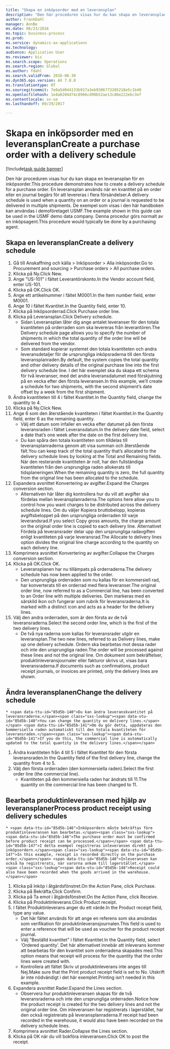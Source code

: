 ```yaml
--- 
title: "Skapa en inköpsorder med en leveransplan"
description: "Den här proceduren visas hur du kan skapa en leveransplan för en inköpsorder."
author: FrankDahl
manager: AnnBe
ms.date: 08/23/2016
ms.topic: business-process
ms.prod: 
ms.service: dynamics-ax-applications
ms.technology: 
audience: Application User
ms.reviewer: bis
ms.search.scope: Operations
ms.search.region: Global
ms.author: fdahl
ms.search.validFrom: 2016-06-30
ms.dyn365.ops.version: AX 7.0.0
ms.translationtype: HT
ms.sourcegitcommit: 7e0a5d044133b917a3eb9386773205218e5c1b40
ms.openlocfilehash: 1e4a0204d74c8966cd90b52ae13c88e222ebc3ef
ms.contentlocale: sv-se
ms.lasthandoff: 09/29/2017

---
```

# <a name="create-a-purchase-order-with-a-delivery-schedule"></a><span data-ttu-id="85d5b-103">Skapa en inköpsorder med en leveransplan</span><span class="sxs-lookup"><span data-stu-id="85d5b-103">Create a purchase order with a delivery schedule</span></span>

[!include[task guide banner](../../includes/task-guide-banner.md)]

<span data-ttu-id="85d5b-104">Den här proceduren visas hur du kan skapa en leveransplan för en inköpsorder.</span><span class="sxs-lookup"><span data-stu-id="85d5b-104">This procedure demonstrates how to create a delivery schedule for a purchase order.</span></span> <span data-ttu-id="85d5b-105">En leveransplan används när en kvantitet på en order eller en journal begärs för att levereras i flera försändelser.</span><span class="sxs-lookup"><span data-stu-id="85d5b-105">A delivery schedule is used when a quantity on an order or a journal is requested to be delivered in multiple shipments.</span></span> <span data-ttu-id="85d5b-106">De exempel som visas i den här handboken kan användas i demoföretaget USMF.</span><span class="sxs-lookup"><span data-stu-id="85d5b-106">The example shown in this guide can be used in the USMF demo data company.</span></span> <span data-ttu-id="85d5b-107">Denna procedur görs normalt av en inköpsagent.</span><span class="sxs-lookup"><span data-stu-id="85d5b-107">This procedure would typically be done by a purchasing agent.</span></span>


## <a name="create-a-delivery-schedule"></a><span data-ttu-id="85d5b-108">Skapa en leveransplan</span><span class="sxs-lookup"><span data-stu-id="85d5b-108">Create a delivery schedule</span></span>
1. <span data-ttu-id="85d5b-109">Gå till Anskaffning och källa > Inköpsorder > Alla inköpsorder.</span><span class="sxs-lookup"><span data-stu-id="85d5b-109">Go to Procurement and sourcing > Purchase orders > All purchase orders.</span></span>
2. <span data-ttu-id="85d5b-110">Klicka på Ny.</span><span class="sxs-lookup"><span data-stu-id="85d5b-110">Click New.</span></span>
3. <span data-ttu-id="85d5b-111">Ange "US-101" i fältet Leverantörskonto.</span><span class="sxs-lookup"><span data-stu-id="85d5b-111">In the Vendor account field, enter US-101.</span></span>
4. <span data-ttu-id="85d5b-112">Klicka på OK.</span><span class="sxs-lookup"><span data-stu-id="85d5b-112">Click OK.</span></span>
5. <span data-ttu-id="85d5b-113">Ange ett artikelnummer i fältet M0001.</span><span class="sxs-lookup"><span data-stu-id="85d5b-113">In the Item number field, enter M0001.</span></span>
6. <span data-ttu-id="85d5b-114">Ange 10 i fältet Kvantitet.</span><span class="sxs-lookup"><span data-stu-id="85d5b-114">In the Quantity field, enter 10.</span></span>
7. <span data-ttu-id="85d5b-115">Klicka på Inköpsorderrad.</span><span class="sxs-lookup"><span data-stu-id="85d5b-115">Click Purchase order line.</span></span>
8. <span data-ttu-id="85d5b-116">Klicka på Leveransplan.</span><span class="sxs-lookup"><span data-stu-id="85d5b-116">Click Delivery schedule.</span></span>
    * <span data-ttu-id="85d5b-117">Sidan Leveransplan låter dig ange antalet leveranser för den totala kvantiteten på orderraden som ska levereras från leverantören.</span><span class="sxs-lookup"><span data-stu-id="85d5b-117">The Delivery schedule page allows you to specify the number of shipments in which the total quantity of the order line will be delivered from the vendor.</span></span>  
    * <span data-ttu-id="85d5b-118">Som standard kopierar systemet den totala kvantiteten och andra leveransdetaljer för de ursprungliga inköpsraderna till den första leveransplanraden.</span><span class="sxs-lookup"><span data-stu-id="85d5b-118">By default, the system copies the total quantity and other delivery details of the original purchase line into the first delivery schedule line.</span></span> <span data-ttu-id="85d5b-119">I det här exemplet ska du skapa ett schema för två leveranser, med det andra leveransdatumet med förskjutning på en vecka efter den första leveransen.</span><span class="sxs-lookup"><span data-stu-id="85d5b-119">In this example, we’ll create a schedule for two shipments, with the second shipment’s date offset by a week from the first shipment.</span></span>  
9. <span data-ttu-id="85d5b-120">Ändra kvantiteten till 4 i fältet Kvantitet.</span><span class="sxs-lookup"><span data-stu-id="85d5b-120">In the Quantity field, change the quantity to 4.</span></span>
10. <span data-ttu-id="85d5b-121">Klicka på Ny.</span><span class="sxs-lookup"><span data-stu-id="85d5b-121">Click New.</span></span>
11. <span data-ttu-id="85d5b-122">Ange 6 som den återstående kvantiteten i fältet Kvantitet.</span><span class="sxs-lookup"><span data-stu-id="85d5b-122">In the Quantity field, enter 6 as the remaining quantity.</span></span>
    * <span data-ttu-id="85d5b-123">Välj ett datum som infaller en vecka efter datumet på den första leveransraden i fältet Leveransdatum.</span><span class="sxs-lookup"><span data-stu-id="85d5b-123">In the delivery date field, select a date that’s one week after the date on the first delivery line.</span></span>  
    * <span data-ttu-id="85d5b-124">Du kan spåra den totala kvantiteten som tilldelas till leveransplanraderna genom att visa summan och återstående fält.</span><span class="sxs-lookup"><span data-stu-id="85d5b-124">You can keep track of the total quantity that’s allocated to the delivery schedule lines by looking at the Total and Remaining fields.</span></span> <span data-ttu-id="85d5b-125">När den resterande kvantiteten är noll, har den fullständiga kvantiteten från den ursprungliga raden allokerats till tidsplaneringen.</span><span class="sxs-lookup"><span data-stu-id="85d5b-125">When the remaining quantity is zero, the full quantity from the original line has been allocated to the schedule.</span></span>  
12. <span data-ttu-id="85d5b-126">Expandera avsnittet Konvertering av avgifter.</span><span class="sxs-lookup"><span data-stu-id="85d5b-126">Expand the Charges conversion section.</span></span>
    * <span data-ttu-id="85d5b-127">Alternativen här låter dig kontrollera hur du vill att avgifter ska fördelas mellan leveransplanraderna.</span><span class="sxs-lookup"><span data-stu-id="85d5b-127">The options here allow you to control how you want charges to be distributed across the delivery schedule lines.</span></span> <span data-ttu-id="85d5b-128">Om du väljer Kopiera bruttobelopp, kopieras avgiftsbeloppet på den ursprungliga orderraden till varje leverandsrad.</span><span class="sxs-lookup"><span data-stu-id="85d5b-128">If you select Copy gross amounts, the charge amount on the original order line is copied to each delivery line.</span></span> <span data-ttu-id="85d5b-129">Alternativet Fördela på leveransrader delar upp den ursprungliga radavgiften enligt kvantiteten på varje leveransrad.</span><span class="sxs-lookup"><span data-stu-id="85d5b-129">The Allocate to delivery lines option divides the original line charge according to the quantity on each delivery line.</span></span>  
13. <span data-ttu-id="85d5b-130">Komprimera avsnittet Konvertering av avgifter.</span><span class="sxs-lookup"><span data-stu-id="85d5b-130">Collapse the Charges conversion section.</span></span>
14. <span data-ttu-id="85d5b-131">Klicka på OK.</span><span class="sxs-lookup"><span data-stu-id="85d5b-131">Click OK.</span></span>
    * <span data-ttu-id="85d5b-132">Leveransplanen har nu tillämpats på orderraderna.</span><span class="sxs-lookup"><span data-stu-id="85d5b-132">The delivery schedule has now been applied to the order.</span></span>  
    * <span data-ttu-id="85d5b-133">Den ursprungliga orderraden som nu kallas för en kommersiell rad, har konverterats till en orderrad med flera leveranser.</span><span class="sxs-lookup"><span data-stu-id="85d5b-133">The original order line, now referred to as a Commercial line, has been converted to an Order line with multiple deliveries.</span></span> <span data-ttu-id="85d5b-134">Den markeras med en särskild ikon och fungerar som rubrik för leveransraderna.</span><span class="sxs-lookup"><span data-stu-id="85d5b-134">It is marked with a distinct icon and acts as a header for the delivery lines.</span></span>  
15. <span data-ttu-id="85d5b-135">Välj den andra orderraden, som är den första av de två leveransraderna.</span><span class="sxs-lookup"><span data-stu-id="85d5b-135">Select the second order line, which is the first of the two delivery lines.</span></span>
    * <span data-ttu-id="85d5b-136">De två nya raderna som kallas för leveransrader utgör en leveransplan.</span><span class="sxs-lookup"><span data-stu-id="85d5b-136">The two new lines, referred to as Delivery lines, make up one delivery schedule.</span></span> <span data-ttu-id="85d5b-137">Ordern ska bearbetas mot dessa rader och inte den ursprungliga raden.</span><span class="sxs-lookup"><span data-stu-id="85d5b-137">The order will be processed against these lines and not the original line.</span></span> <span data-ttu-id="85d5b-138">Om dokument som bekräftelser, produktinleveransjournaler eller fakturor skrivs ut, visas bara leveransraderna.</span><span class="sxs-lookup"><span data-stu-id="85d5b-138">If documents such as confirmations, product receipt journals, or invoices are printed, only the delivery lines are shown.</span></span>  

## <a name="change-the-delivery-schedule"></a><span data-ttu-id="85d5b-139">Ändra leveransplanen</span><span class="sxs-lookup"><span data-stu-id="85d5b-139">Change the delivery schedule</span></span>
    * <span data-ttu-id="85d5b-140">Du kan ändra leveranskvantitet på leveransraderna.</span><span class="sxs-lookup"><span data-stu-id="85d5b-140">You can change the quantity on delivery lines.</span></span> <span data-ttu-id="85d5b-141">Om du gör detta, uppdateras den kommersiella raden automatiskt till den totala kvantiteten för leveransraden.</span><span class="sxs-lookup"><span data-stu-id="85d5b-141">If you do this, the commercial line is automatically updated to the total quantity in the delivery lines.</span></span>  
1. <span data-ttu-id="85d5b-142">Ändra kvantiteten från 4 till 5 i fältet Kvantitet för den första leveransraden.</span><span class="sxs-lookup"><span data-stu-id="85d5b-142">In the Quantity field of the first delivery line, change the quantity from 4 to 5.</span></span>
2. <span data-ttu-id="85d5b-143">Välj den första orderraden (den kommersiella raden).</span><span class="sxs-lookup"><span data-stu-id="85d5b-143">Select the first order line (the commercial line).</span></span>
    * <span data-ttu-id="85d5b-144">Kvantiteten på den kommersiella raden har ändrats till 11.</span><span class="sxs-lookup"><span data-stu-id="85d5b-144">The quantity on the commercial line has been changed to 11.</span></span>  

## <a name="process-product-receipt-using-delivery-schedules"></a><span data-ttu-id="85d5b-145">Bearbeta produktinleveransen med hjälp av leveransplaner</span><span class="sxs-lookup"><span data-stu-id="85d5b-145">Process product receipt using delivery schedules</span></span>
    * <span data-ttu-id="85d5b-146">Inköpsordern måste bekräftas före produktinleveransen kan bearbetas.</span><span class="sxs-lookup"><span data-stu-id="85d5b-146">The purchase order must be confirmed before product receipt can be processed.</span></span> <span data-ttu-id="85d5b-147">I detta exempel registreras inleveransen direkt på inköpsordern.</span><span class="sxs-lookup"><span data-stu-id="85d5b-147">In this example, receipt is recorded directly on the purchase order.</span></span> <span data-ttu-id="85d5b-148">Inleveransen kan också ha registrerats, när varorna ankom till lagerstället.</span><span class="sxs-lookup"><span data-stu-id="85d5b-148">Receipt could also have been recorded when the goods arrived in the warehouse.</span></span>  
1. <span data-ttu-id="85d5b-149">Klicka på Inköp i åtgärdsfönstret.</span><span class="sxs-lookup"><span data-stu-id="85d5b-149">On the Action Pane, click Purchase.</span></span>
2. <span data-ttu-id="85d5b-150">Klicka på Bekräfta.</span><span class="sxs-lookup"><span data-stu-id="85d5b-150">Click Confirm.</span></span>
3. <span data-ttu-id="85d5b-151">Klicka på Ta emot i åtgärdsfönstret.</span><span class="sxs-lookup"><span data-stu-id="85d5b-151">On the Action Pane, click Receive.</span></span>
4. <span data-ttu-id="85d5b-152">Klicka på Produktinleverans.</span><span class="sxs-lookup"><span data-stu-id="85d5b-152">Click Product receipt.</span></span>
5. <span data-ttu-id="85d5b-153">I fältet Produktinleverans anger du ett värde.</span><span class="sxs-lookup"><span data-stu-id="85d5b-153">In the Product receipt field, type any value.</span></span>
    * <span data-ttu-id="85d5b-154">Det här fältet används för att ange en referens som ska användas som verifikation för produktinleveransjournalen.</span><span class="sxs-lookup"><span data-stu-id="85d5b-154">This field is used to enter a reference that will be used as voucher for the product receipt journal.</span></span>  
    * <span data-ttu-id="85d5b-155">Välj "Beställd kvantitet" i fältet Kvantitet.</span><span class="sxs-lookup"><span data-stu-id="85d5b-155">In the Quantity field, select ‘Ordered quantity’.</span></span> <span data-ttu-id="85d5b-156">Det här alternativet innebär att inleverans kommer att bearbetas för den kvantitet som orderradena skapades med.</span><span class="sxs-lookup"><span data-stu-id="85d5b-156">This option means that receipt will process for the quantity that the order lines were created with.</span></span>  
    * <span data-ttu-id="85d5b-157">Kontrollera att fältet Skriv ut produktinleverans inte anges till Nej.</span><span class="sxs-lookup"><span data-stu-id="85d5b-157">Make sure that the Print product receipt field is set to No.</span></span> <span data-ttu-id="85d5b-158">Utskrift är inte nödvändigt i det här exemplet.</span><span class="sxs-lookup"><span data-stu-id="85d5b-158">Printing isn’t needed in this example.</span></span>  
6. <span data-ttu-id="85d5b-159">Expandera avsnittet Rader.</span><span class="sxs-lookup"><span data-stu-id="85d5b-159">Expand the Lines section.</span></span>
    * <span data-ttu-id="85d5b-160">Observera hur produktinleveransen skapas för de två leveransraderna och inte den ursprungliga orderraden.</span><span class="sxs-lookup"><span data-stu-id="85d5b-160">Notice how the product receipt is created for the two delivery lines and not the original order line.</span></span> <span data-ttu-id="85d5b-161">Om inleveransen har registrerats i lagerstället, har den också registrerats på leveransplanraderna.</span><span class="sxs-lookup"><span data-stu-id="85d5b-161">If receipt had been recorded in the warehouse, it would also have been recorded on the delivery schedule lines.</span></span>  
7. <span data-ttu-id="85d5b-162">Komprimera avsnittet Rader.</span><span class="sxs-lookup"><span data-stu-id="85d5b-162">Collapse the Lines section.</span></span>
8. <span data-ttu-id="85d5b-163">Klicka på OK när du vill bokföra inleveransen.</span><span class="sxs-lookup"><span data-stu-id="85d5b-163">Click OK to post the receipt.</span></span>


